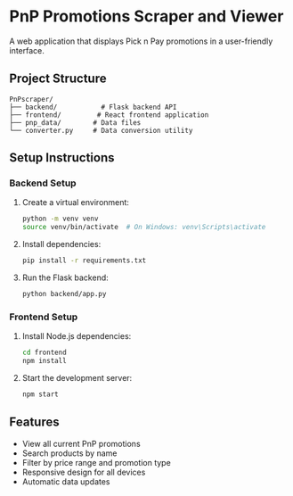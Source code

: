 # PnP Promotions Scraper and Viewer

A web application that displays Pick n Pay promotions in a user-friendly interface.

## Project Structure
```
PnPscraper/
├── backend/           # Flask backend API
├── frontend/         # React frontend application
├── pnp_data/        # Data files
└── converter.py     # Data conversion utility
```

## Setup Instructions

### Backend Setup
1. Create a virtual environment:
   ```bash
   python -m venv venv
   source venv/bin/activate  # On Windows: venv\Scripts\activate
   ```

2. Install dependencies:
   ```bash
   pip install -r requirements.txt
   ```

3. Run the Flask backend:
   ```bash
   python backend/app.py
   ```

### Frontend Setup
1. Install Node.js dependencies:
   ```bash
   cd frontend
   npm install
   ```

2. Start the development server:
   ```bash
   npm start
   ```

## Features
- View all current PnP promotions
- Search products by name
- Filter by price range and promotion type
- Responsive design for all devices
- Automatic data updates
